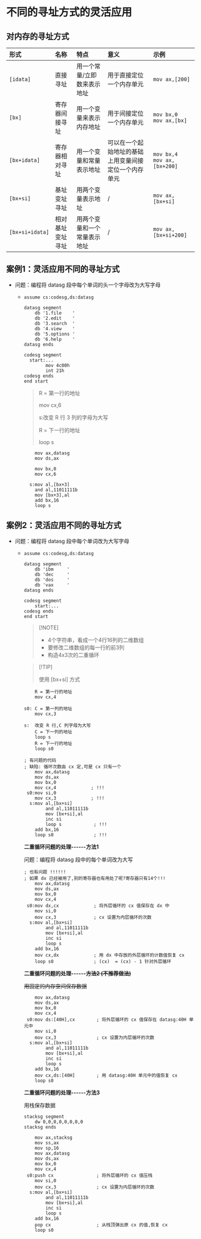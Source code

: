 # 不同的寻址方式的灵活应用



## 对内存的寻址方式



| 形式            | 名称             | 特点                         | 意义                                                 | 示例                            |
| :-------------- | :--------------- | :--------------------------- | :--------------------------------------------------- | :------------------------------ |
| `[idata]`       | 直接寻址         | 用一个常量/立即数来表示地址  | 用于直接定位一个内存单元                             | `mov ax,[200]`                  |
| `[bx]`          | 寄存器间接寻址   | 用一个变量来表示内存地址     | 用于间接定位一个内存单元                             | `mov bx,0`<br>`mov ax,[bx]`     |
| `[bx+idata]`    | 寄存器相对寻址   | 用一个变量和常量表示地址     | 可以在一个起始地址的基础上用变量间接定位一个内存单元 | `mov bx,4`<br>`mov ax,[bx+200]` |
| `[bx+si]`       | 基址变址寻址     | 用两个变量表示地址           | /                                                    | `mov ax,[bx+si]`                |
| `[bx+si+idata]` | 相对基址变址寻址 | 用两个变量和一个常量表示地址 | /                                                    | `mov ax,[bx+si+200]`            |



## 案例1：灵活应用不同的寻址方式



-   问题：编程将 datasg 段中每个单词的头一个字母改为大写字母

    -   ```assembly
        assume cs:codesg,ds:datasg
        
        datasg segment
            db '1.file    '
            db '2.edit    '
            db '3.search  '
            db '4.view    '
            db '5.options '
            db '6.help    '
        datasg ends
        
        codesg segment
          start:...
                mov 4c00h
                int 21h
        codesg ends
        end start
        ```

        >   R = 第一行的地址
        >
        >   mov cx,6
        >
        >   
        >
        >   s:改变 R 行 3 列的字母为大写
        >
        >   R = 下一行的地址
        >
        >   loop s

        ```assembly
            mov ax,datasg
            mov ds,ax
            
            mov bx,0
            mov cx,6
        
          s:mov al,[bx+3]
            and al,11011111b
            mov [bx+3],al
            add bx,16
            loop s
        ```





## 案例2：灵活应用不同的寻址方式



-   问题：编程将 datasg 段中每个单词改为大写字母

    -   ```assembly
        assume cs:codesg,ds:datasg
        
        datasg segment
            db 'ibm     '
            db 'dec     '
            db 'dos     '
            db 'vax     '
        datasg ends
        
        codesg segment
            start:...
        codesg ends
        end start
        ```

        

        >   [!NOTE]
        >
        >   -   4个字符串，看成一个4行16列的二维数组
        >   -   要修改二维数组的每一行的前3列
        >   -   构造4x3次的二重循环

        

        >   [!TIP]
        >
        >   使用 [bx+si] 方式

        

        ```assembly
            R = 第一行的地址
            mov cx,4
        
        s0: C = 第一列的地址
            mov cx,3
        
        s:  改变 R 行,C 列字母为大写
            C = 下一列的地址
            loop s
            R = 下一行的地址
            loop s0
        ```

        ```assembly
        ; 有问题的代码
        ; 缺陷: 循环次数由 cx 定,可是 cx 只有一个
            mov ax,datasg
            mov ds,ax
            mov bx,0
            mov cx,4             ; !!!
         s0:mov si,0
            mov cx,3             ; !!!
          s:mov al,[bx+si]
                and al,11011111b
                mov [bx+si],al
                inc si
                loop s            ; !!!
            add bx,16
            loop s0               ; !!!
        ```

        

        **二重循环问题的处理------方法1**

        

        问题：编程将 datasg 段中的每个单词改为大写

        

        ```assembly
        ; 也有问题 !!!!!!
        ; 如果 dx 已经被用了,别的寄存器也有用处了呢?寄存器只有14个!!!
            mov ax,datasg
            mov ds,ax
            mov bx,0
            mov cx,4
         s0:mov dx,cx             ; 将外层循环的 cx 值保存在 dx 中
            mov si,0
            mov cx,3              ; cx 设置为内层循环的次数
          s:mov al,[bx+si]
                and al,11011111b
                mov [bx+si],al
                inc si
                loop s
            add bx,16
            mov cx,dx             ; 用 dx 中存放的外层循环的计数值恢复 cx
            loop s0               ; (cx)  = (cx) - 1 针对外层循环
        ```

        

        **二重循环问题的处理------~~方法2 (不推荐做法)~~**

        

        ~~用固定的内存空间保存数据~~

        

        ```assembly
            mov ax,datasg
            mov ds,ax
            mov bx,0
            mov cx,4
         s0:mov ds:[40H],cx        ; 将外层循环的 cx 值保存在 datasg:40H 单元中
            mov si,0
            mov cx,3               ; cx 设置为内层循环的次数
          s:mov al,[bx+si]
                and al,11011111b
                mov [bx+si],al
                inc si
                loop s
            add bx,16
            mov cx,ds:[40H]        ; 用 datasg:40H 单元中的值恢复 cx
            loop s0
        ```

        

        **二重循环问题的处理------方法3**

        

        用栈保存数据

        

        ```assembly
        stacksg segment
            dw 0,0,0,0,0,0,0,0
        stacksg ends
        ```

        ```assembly
            mov ax,stacksg
            mov ss,ax
            mov sp,16
            mov ax,datasg
            mov ds,ax
            mov bx,0
            mov cx,4
         s0:push cx                ; 将外层循环的 cx 值压栈
            mov si,0
            mov cx,3               ; cx 设置为内层循环的次数
          s:mov al,[bx+si]
                and al,11011111b
                mov [bx+si],al
                inc si
                loop s
            add bx,16
            pop cx                 ; 从栈顶弹出原 cx 的值,恢复 cx
            loop s0
        ```